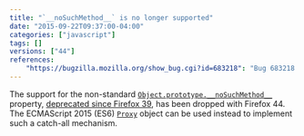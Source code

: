 ```yaml
---
title: "`__noSuchMethod__` is no longer supported"
date: "2015-09-22T09:37:00-04:00"
categories: ["javascript"]
tags: []
versions: ["44"]
references:
    "https://bugzilla.mozilla.org/show_bug.cgi?id=683218": "Bug 683218 - can we remove __noSuchMethod__, use proxies instead?"
---
```

The support for the non-standard [`Object.prototype.__noSuchMethod__`](https://developer.mozilla.org/en-US/docs/Web/JavaScript/Reference/Global_Objects/Object/noSuchMethod) property, [deprecated since Firefox 39](https://www.fxsitecompat.com/en-CA/docs/2015/nosuchmethod-has-been-deprecated/), has been dropped with Firefox 44. The ECMAScript 2015 (ES6) [`Proxy`](https://developer.mozilla.org/en-US/docs/Web/JavaScript/Reference/Global_Objects/Proxy) object can be used instead to implement such a catch-all mechanism.

